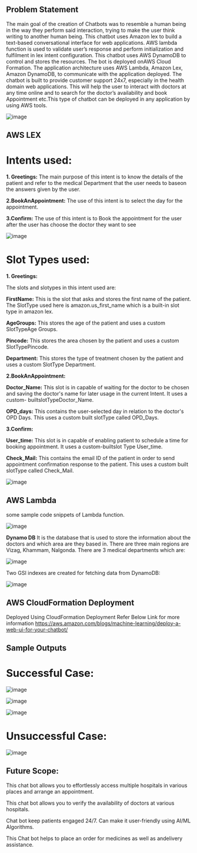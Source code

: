## Problem Statement

The main goal of the creation of Chatbots was to resemble a human being in the way they perform said interaction, trying to make the user think writing to another human being. 
This chatbot uses Amazon lex to build a text-based conversational interface for web applications. 
AWS lambda function is used to validate user’s response and perform initialization and fulfilment in lex intent configuration. This chatbot uses AWS DynamoDB to control and stores the resources. The bot is deployed onAWS Cloud Formation. 
The application architecture uses AWS Lambda, Amazon Lex, Amazon DynamoDB, to communicate with the application deployed.
The chatbot is built to provide customer support 24x7, especially in the health domain web applications. This will help the user to interact with doctors at any time online and to search for the doctor’s availability and book Appointment etc.This type of chatbot can be deployed in any application by using AWS tools.


![image](https://user-images.githubusercontent.com/53647653/180603130-4e9f4113-16cf-4a60-9c59-aa6af91cd2d1.png)


##  AWS LEX

# Intents used:

**1. Greetings:** The main purpose of this intent is to know the details of the patient and refer to the medical Department that the user needs to baseon the answers given by the user.

**2.BookAnAppointment:** The use of this intent is to select the day for the appointment.

**3.Confirm:** The use of this intent is to Book the appointment for the user after the user has choose the doctor they want to see

![image](https://user-images.githubusercontent.com/53647653/180604245-f4be8a71-990d-4be2-ace3-ec616d0872ad.png)


# Slot Types used:
**1. Greetings:**

The slots and slotypes in this intent used are:

**FirstName:** This is the slot that asks and stores the first name of the patient. The SlotType used here is amazon.us_first_name which is a built-in slot type in amazon lex.


**AgeGroups:** This stores the age of the patient and uses a custom SlotTypeAge Groups.

**Pincode:** This stores the area chosen by the patient and uses a custom SlotTypePincode.

**Department:** This stores the type of treatment chosen by the patient and uses a custom SlotType Department.

**2.BookAnAppointment:**

**Doctor_Name:** This slot is in capable of waiting for the doctor to be chosen and saving the doctor's name for later usage in the current Intent. It uses a custom- builtslotTypeDoctor_Name.

**OPD_days:** This contains the user-selected day in relation to the doctor's OPD Days. This uses a custom built slotType called OPD_Days.

**3.Confirm:**

**User_time:** This slot is in capable of enabling patient to schedule a time for booking appointment. It uses a custom-builtslot Type User_time.

**Check_Mail:** This contains the email ID of the patient in order to send appointment confirmation response to the patient. This uses a custom built slotType called Check_Mail.


![image](https://user-images.githubusercontent.com/53647653/180604469-f9aafb9f-f8df-4614-be57-19d71e6adabc.png)




## AWS Lambda

some sample code snippets of Lambda function.

![image](https://user-images.githubusercontent.com/53647653/180604112-5382a6a8-9bb2-4d2f-9e9c-86264afe0e72.png)


**Dynamo DB**
It is the database that is used to store the information about the doctors and which area are they based in.
There are three main regions are Vizag, Khammam, Nalgonda. There are 3 medical departments which are:

![image](https://user-images.githubusercontent.com/53647653/180604499-11230787-43e7-4ed8-9773-0f96e931faba.png)


Two GSI indexes are created for fetching data from DynamoDB:

![image](https://user-images.githubusercontent.com/53647653/180604517-2d576249-ae2f-458b-a234-27a9e672d0bc.png)


## AWS CloudFormation Deployment

Deployed Using CloudFormation Deployment
Refer Below Link  for more information 
https://aws.amazon.com/blogs/machine-learning/deploy-a-web-ui-for-your-chatbot/

## Sample Outputs

# Successful Case:

![image](https://user-images.githubusercontent.com/53647653/180604583-2c777b35-30f7-433d-810a-346b2f0d7860.png)

![image](https://user-images.githubusercontent.com/53647653/180604588-97eefbd5-70db-44cf-9769-8a29bd80acdc.png)

![image](https://user-images.githubusercontent.com/53647653/180604592-7ed11548-5854-48e3-a944-23be397d8cab.png)

# Unsuccessful Case:

![image](https://user-images.githubusercontent.com/53647653/180604629-e367f495-91d1-4e8a-8499-172bbaddd1bf.png)


## Future Scope:
This chat bot allows you to effortlessly access multiple hospitals in various places and arrange an appointment.

This chat bot allows you to verify the availability of doctors at various hospitals.

Chat bot keep patients engaged 24/7. Can make it user-friendly using AI/ML Algorithms.

This Chat bot helps to place an order for medicines as well as andelivery assistance.


